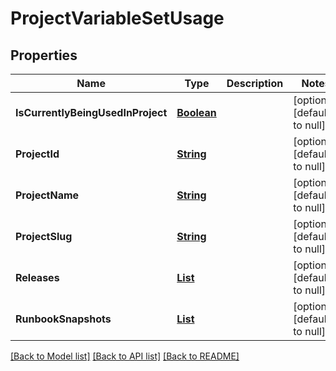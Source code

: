 # ProjectVariableSetUsage
## Properties

Name | Type | Description | Notes
------------ | ------------- | ------------- | -------------
**IsCurrentlyBeingUsedInProject** | [**Boolean**](boolean.md) |  | [optional] [default to null]
**ProjectId** | [**String**](string.md) |  | [optional] [default to null]
**ProjectName** | [**String**](string.md) |  | [optional] [default to null]
**ProjectSlug** | [**String**](string.md) |  | [optional] [default to null]
**Releases** | [**List**](ReleaseUsageEntry.md) |  | [optional] [default to null]
**RunbookSnapshots** | [**List**](RunbookSnapshotUsageEntry.md) |  | [optional] [default to null]

[[Back to Model list]](../README.md#documentation-for-models) [[Back to API list]](../README.md#documentation-for-api-endpoints) [[Back to README]](../README.md)

